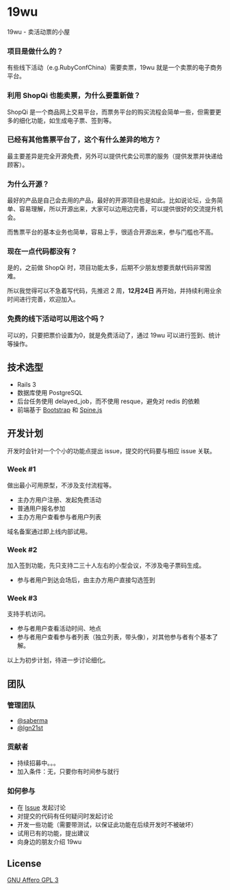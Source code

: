 # 19wu

19wu - 卖活动票的小屋

### 项目是做什么的？

有些线下活动（e.g.RubyConfChina）需要卖票，19wu 就是一个卖票的电子商务平台。

### 利用 ShopQi 也能卖票，为什么要重新做？

ShopQi 是一个商品网上交易平台，而票务平台的购买流程会简单一些，但需要更多的细化功能，如生成电子票、签到等。

### 已经有其他售票平台了，这个有什么差异的地方？

最主要差异是完全开源免费，另外可以提供代卖公司票的服务（提供发票并快递给顾客）。

### 为什么开源？

最好的产品是自己会去用的产品，最好的开源项目也是如此。比如说论坛，业务简单、容易理解，所以开源出来，大家可以边用边完善，可以提供很好的交流提升机会。

而售票平台的基本业务也简单，容易上手，很适合开源出来，参与门槛也不高。

### 现在一点代码都没有？

是的，之前做 ShopQi 时，项目功能太多，后期不少朋友想要贡献代码非常困难。

所以我觉得可以不急着写代码，先推迟 2 周，**12月24日** 再开始，并持续利用业余时间进行完善，欢迎加入。

### 免费的线下活动可以用这个吗？

可以的，只要把票价设置为0，就是免费活动了，通过 19wu 可以进行签到、统计等操作。

## 技术选型

* Rails 3
* 数据库使用 PostgreSQL
* 后台任务使用 delayed_job，而不使用 resque，避免对 redis 的依赖
* 前端基于 [Bootstrap](http://twitter.github.com/bootstrap) 和 [Spine.js](http://spinejs.com)

## 开发计划

开发时会针对一个个小的功能点提出 issue，提交的代码要与相应 issue 关联。

### Week #1

做出最小可用原型，不涉及支付流程等。

* 主办方用户注册、发起免费活动
* 普通用户报名参加
* 主办方用户查看参与者用户列表

域名备案通过即上线内部试用。

### Week #2

加入签到功能，先只支持二三十人左右的小型会议，不涉及电子票码生成。

* 参与者用户到达会场后，由主办方用户直接勾选签到

### Week #3

支持手机访问。

* 参与者用户查看活动时间、地点
* 参与者用户查看参与者列表（独立列表，带头像），对其他参与者有个基本了解。


以上为初步计划，待进一步讨论细化。

## 团队

### 管理团队

* [@saberma](https://github.com/saberma)
* [@lgn21st](https://github.com/lgn21st)

### 贡献者

* 持续招募中。。。
* 加入条件：无，只要你有时间参与就行

### 如何参与

* 在 [Issue](https://github.com/saberma/19wu/issues) 发起讨论
* 对提交的代码有任何疑问时发起讨论
* 开发一些功能（需要带测试，以保证此功能在后续开发时不被破坏）
* 试用已有的功能，提出建议
* 向身边的朋友介绍 19wu

## License

[GNU  Affero GPL 3](http://www.gnu.org/licenses/agpl-3.0.html)